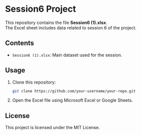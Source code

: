 # Session6 Project

This repository contains the file **Session6 (1).xlsx**.\
The Excel sheet includes data related to session 6 of the project.

## Contents

-   `Session6 (1).xlsx`: Main dataset used for the session.

## Usage

1.  Clone this repository:

    ``` bash
    git clone https://github.com/your-username/your-repo.git
    ```

2.  Open the Excel file using Microsoft Excel or Google Sheets.

## License

This project is licensed under the MIT License.
